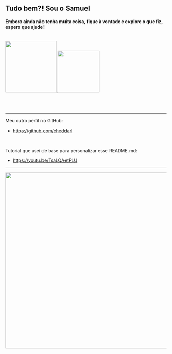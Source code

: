 ## Tudo bem?! Sou o Samuel
<h4> Embora ainda não tenha muita coisa, fique à vontade e explore o que fiz, espero que ajude! </h4>

<br>

<div>
  <a href="https://github.com/SamuelMartinsFrancisco">
    <img height="160px" src="https://github-readme-stats.vercel.app/api?username=SamuelMartinsFrancisco&show_icons=true&theme=vision-friendly-dark&include_all_commits=true&count_private=true" />
    <img height="130px" src="https://github-readme-stats.vercel.app/api/top-langs/?username=SamuelMartinsFrancisco&layout=compact&langs_count=16&theme=vision-friendly-dark" />
  </a>
</div>

<br><br>
<hr>

Meu outro perfil no GitHub:
  - https://github.com/cheddarl

<br>
  
Tutorial que usei de base para personalizar esse README.md:
  - https://youtu.be/TsaLQAetPLU  

<hr>

<div align="center"> <img src="https://user-images.githubusercontent.com/96782173/151663647-b8f03c34-d33f-41b4-b4cb-9cf61c769fe3.jpg" width="550px"> </div>

<!--
**SamuelMartinsFrancisco/SamuelMartinsFrancisco** is a ✨ _special_ ✨ repository because its `README.md` (this file) appears on your GitHub profile.

Here are some ideas to get you started:

- 🔭 I’m currently working on ...
- 🌱 I’m currently learning ...
- 👯 I’m looking to collaborate on ...
- 🤔 I’m looking for help with ...
- 💬 Ask me about ...
- 📫 How to reach me: ...
- 😄 Pronouns: ...
- ⚡ Fun fact: ...
-->
  

